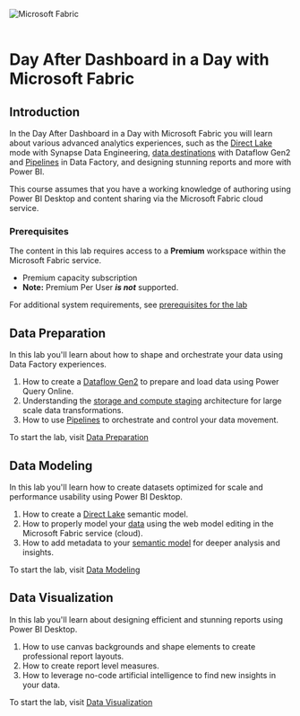 ![Microsoft Fabric](https://raw.githubusercontent.com/microsoft/FabricCAT/main/Asset%20Library/MicrosoftFabric.png)
</br>
</br>

# Day After Dashboard in a Day with Microsoft Fabric

## Introduction
In the Day After Dashboard in a Day with Microsoft Fabric you will learn about various advanced analytics experiences, such as the [Direct Lake](https://learn.microsoft.com/power-bi/enterprise/directlake-overview) mode with Synapse Data Engineering, [data destinations](https://learn.microsoft.com/fabric/data-factory/dataflows-gen2-overview#data-destinations) with Dataflow Gen2 and [Pipelines](https://learn.microsoft.com/fabric/data-factory/create-first-pipeline-with-sample-data) in Data Factory, and designing stunning reports and more with Power BI.

This course assumes that you have a working knowledge of authoring using Power BI Desktop and content sharing via the Microsoft Fabric cloud service.

### Prerequisites
The content in this lab requires access to a **Premium** workspace within the Microsoft Fabric service.
- Premium capacity subscription
- **Note:** Premium Per User ***is not*** supported.

For additional system requirements, see [prerequisites for the lab](./Prerequisites.md)

## Data Preparation

In this lab you'll learn about how to shape and orchestrate your data using Data Factory experiences.

1. How to create a [Dataflow Gen2](https://docs.microsoft.com/power-bi/transform-model/dataflows/dataflows-introduction-self-service) to prepare and load data using Power Query Online.
1. Understanding the [storage and compute staging](https://blog.fabric.microsoft.com/blog/data-factory-spotlight-dataflows-gen2?ft=Data-factory:category) architecture for large scale data transformations.
1. How to use [Pipelines](https://learn.microsoft.com/fabric/data-factory/activity-overview) to orchestrate and control your data movement.

To start the lab, visit [Data Preparation](./DataPreparation.md)

## Data Modeling

In this lab you'll learn how to create datasets optimized for scale and performance usability using  Power BI Desktop.

1. How to create a [Direct Lake](https://docs.microsoft.com/power-bi/transform-model/desktop-storage-mode) semantic model.
1. How to properly model your [data](https://learn.microsoft.com/power-bi/guidance/star-schema) using the web model editing in the Microsoft Fabric service (cloud).
1. How to add metadata to your [semantic model](https://learn.microsoft.com/en-us/power-bi/transform-model/) for deeper analysis and insights.

To start the lab, visit [Data Modeling](./DataModeling.md)

## Data Visualization

In this lab you'll learn about designing efficient and stunning reports using Power BI Desktop.

1. How to use canvas backgrounds and shape elements to create professional report layouts.
1. How to create report level measures.
1. How to leverage no-code artificial intelligence to find new insights in your data.

To start the lab, visit [Data Visualization](./DataVisualization.md)